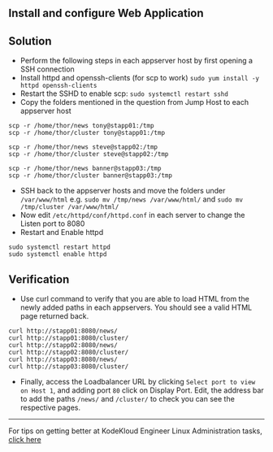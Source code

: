 
## Install and configure Web Application
## Solution
* Perform the following steps in each appserver host by first opening a SSH connection
* Install httpd and openssh-clients (for scp to work)
`sudo yum install -y httpd openssh-clients`
* Restart the SSHD to enable scp: `sudo systemctl restart sshd`
* Copy the folders mentioned in the question from Jump Host to each appserver host
```
scp -r /home/thor/news tony@stapp01:/tmp
scp -r /home/thor/cluster tony@stapp01:/tmp

scp -r /home/thor/news steve@stapp02:/tmp
scp -r /home/thor/cluster steve@stapp02:/tmp

scp -r /home/thor/news banner@stapp03:/tmp
scp -r /home/thor/cluster banner@stapp03:/tmp 
```
* SSH back to the appserver hosts and move the folders under `/var/www/html` e.g. `sudo mv /tmp/news /var/www/html/` and `sudo mv /tmp/cluster /var/www/html/`
* Now edit `/etc/httpd/conf/httpd.conf` in each server to change the Listen port to 8080
* Restart and Enable httpd
```
sudo systemctl restart httpd
sudo systemctl enable httpd
```

## Verification
* Use curl command to verify that you are able to load HTML from the newly added paths in each appservers. You should see a valid HTML page returned back.
```
curl http://stapp01:8080/news/
curl http://stapp01:8080/cluster/
curl http://stapp02:8080/news/
curl http://stapp02:8080/cluster/
curl http://stapp03:8080/news/
curl http://stapp03:8080/cluster/
```
* Finally, access the Loadbalancer URL by clicking `Select port to view on Host 1`, and adding port `80` click on Display Port. Edit, the address bar to add the paths `/news/` and `/cluster/` to check you can see the respective pages.

---
For tips on getting better at KodeKloud Engineer Linux Administration tasks, [click here](./README.md)